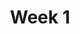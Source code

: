 ---
title: Week 1
days:
  - date: 2019-08-28
    events:
      "**Discussion**{: .label } [Discussion 0](#)":
        "Solutions"
  - date: 2019-08-29
    events:
      "[Course Overview](#) ([code](#)) ([webcast](#))":
        "[Ch. 1.1](https://www.textbook.ds100.org/ch/01/lifecycle_intro.html), [Ch. 1.2](https://www.textbook.ds100.org/ch/02/design_intro.html)"
      "[Homework 0](#) released":
---